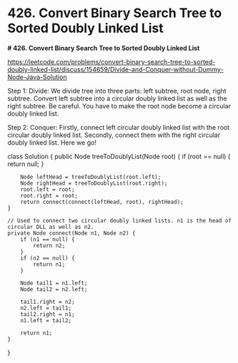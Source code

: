 # 426. Convert Binary Search Tree to Sorted Doubly Linked List

**# 426. Convert Binary Search Tree to Sorted Doubly Linked List**

 https://leetcode.com/problems/convert-binary-search-tree-to-sorted-doubly-linked-list/discuss/154659/Divide-and-Conquer-without-Dummy-Node-Java-Solution 

Step 1: Divide: We divide tree into three parts: left subtree, root node, right subtree. Convert left subtree into a circular doubly linked list as well as the right subtree. Be careful. You have to make the root node become a circular doubly linked list.

Step 2: Conquer: Firstly, connect left circular doubly linked list with the root circular doubly linked list. Secondly, connect them with the right circular doubly linked list. Here we go!

class Solution {
    public Node treeToDoublyList(Node root) {
        if (root == null) {
            return null;
        }
        
        Node leftHead = treeToDoublyList(root.left);
        Node rightHead = treeToDoublyList(root.right);
        root.left = root;
        root.right = root;
        return connect(connect(leftHead, root), rightHead);
    }
    
    // Used to connect two circular doubly linked lists. n1 is the head of circular DLL as well as n2.
    private Node connect(Node n1, Node n2) {
        if (n1 == null) {
            return n2;
        }
        if (n2 == null) {
            return n1;
        }
        
        Node tail1 = n1.left;
        Node tail2 = n2.left;
        
        tail1.right = n2;
        n2.left = tail1;
        tail2.right = n1;
        n1.left = tail2;
        
        return n1;
    }
}

